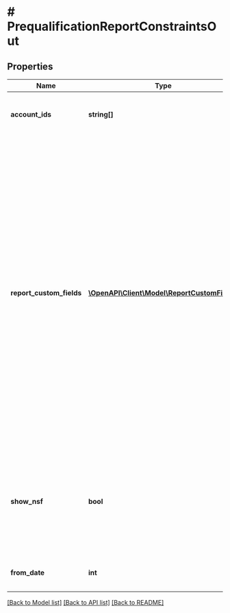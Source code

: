 # # PrequalificationReportConstraintsOut

## Properties

Name | Type | Description | Notes
------------ | ------------- | ------------- | -------------
**account_ids** | **string[]** | An array of account IDs to be included in the report (all accounts will be included if not set) | [optional]
**report_custom_fields** | [**\OpenAPI\Client\Model\ReportCustomField[]**](ReportCustomField.md) | The &#x60;reportCustomFields&#x60; parameter is used when experiences are associated with a credit decisioning report.  Designate up to 5 custom fields that you&#39;d like associated with the report when it&#39;s generated. Every custom field consists of three variables: &#x60;label&#x60;, &#x60;value&#x60;, and &#x60;shown&#x60;. The &#x60;shown&#x60; variable is \&quot;true\&quot; or \&quot;false\&quot;. * \&quot;true\&quot;: (default) display the custom field in the PDF report * \&quot;false\&quot;: don&#39;t display the custom field in the PDF report  For an experience that generates multiple reports, the &#x60;reportCustomFields&#x60; parameter gets passed to all reports.  All custom fields display in the Reseller Billing API. | [optional]
**show_nsf** | **bool** | Include the non-sufficient funds (NSF) summary JSON and the NSF summary PDF section in the report. Data included: * Account  * Total number of NSF funds  * Days since the most recent NFS funds fee | [optional]
**from_date** | **int** | A date in Unix epoch time (in seconds). See: [Handling Epoch Dates and Times](https://developer.mastercard.com/open-banking-us/documentation/codes-and-formats/). | [optional]

[[Back to Model list]](../../README.md#models) [[Back to API list]](../../README.md#endpoints) [[Back to README]](../../README.md)
